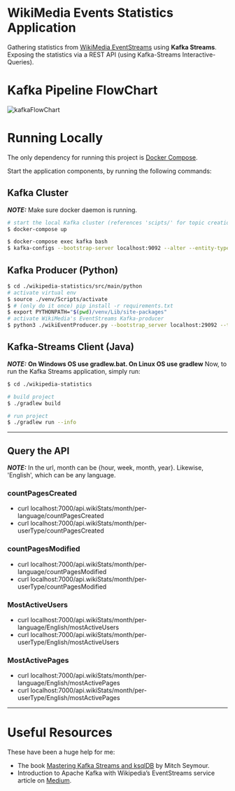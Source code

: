 # WikiMedia Events Statistics Application
Gathering statistics from [WikiMedia EventStreams][EventStreams] using **Kafka Streams**. 
Exposing the statistics via a REST API (using Kafka-Streams Interactive-Queries).

[EventStreams]: https://stream.wikimedia.org/v2/ui/#/

# Kafka Pipeline FlowChart
![kafkaFlowChart](https://user-images.githubusercontent.com/64014604/176992674-0ed659f4-fd33-4177-b383-8f56070668e4.png)

# Running Locally
The only dependency for running this project is [Docker Compose][docker].

[docker]: https://docs.docker.com/compose/install/

Start the application components, by running the following commands:

## Kafka Cluster
**_NOTE:_**  Make sure docker daemon is running.
```sh
# start the local Kafka cluster (references 'scipts/' for topic creation)
$ docker-compose up

$ docker-compose exec kafka bash
$ kafka-configs --bootstrap-server localhost:9092 --alter --entity-type topics --entity-name WikiEvents --add-config max.message.bytes=100485880
```

## Kafka Producer (Python)
```sh
$ cd ./wikipedia-statistics/src/main/python
# activate virtual env
$ source ./venv/Scripts/activate
$ # (only do it once) pip install -r requirements.txt
$ export PYTHONPATH="$(pwd)/venv/Lib/site-packages"
# activate WikiMedia's EventStreams Kafka-producer
$ python3 ./wikiEventProducer.py --bootstrap_server localhost:29092 --topic_name WikiEvents --events_to_produce 10
```

## Kafka-Streams Client (Java)
**_NOTE:_**  **On Windows OS use gradlew.bat. On Linux OS use gradlew**
Now, to run the Kafka Streams application, simply run:

```sh
$ cd ./wikipedia-statistics

# build project
$ ./gradlew build

# run project
$ ./gradlew run --info

```
---

## Query the API

**_NOTE:_** In the url, month can be {hour, week, month, year}. Likewise, 'English', which can be any language.

### countPagesCreated
- curl localhost:7000/api.wikiStats/month/per-language/countPagesCreated
- curl localhost:7000/api.wikiStats/month/per-userType/countPagesCreated

### countPagesModified
- curl localhost:7000/api.wikiStats/month/per-language/countPagesModified
- curl localhost:7000/api.wikiStats/month/per-userType/countPagesModified

### MostActiveUsers
- curl localhost:7000/api.wikiStats/month/per-language/English/mostActiveUsers 
- curl localhost:7000/api.wikiStats/month/per-userType/English/mostActiveUsers

### MostActivePages
- curl localhost:7000/api.wikiStats/month/per-language/English/mostActivePages 
- curl localhost:7000/api.wikiStats/month/per-userType/English/mostActivePages 


---
# Useful Resources
These have been a huge help for me:
- The book [Mastering Kafka Streams and ksqlDB][book] by Mitch Seymour.
- Introduction to Apache Kafka with Wikipedia’s EventStreams service article on [Medium][medium].

[book]: https://www.kafka-streams-book.com/
[medium]: https://towardsdatascience.com/introduction-to-apache-kafka-with-wikipedias-eventstreams-service-d06d4628e8d9
